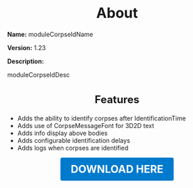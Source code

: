 <h1 style="text-align:center; font-size:2rem; font-weight:bold;">About</h1>

**Name:**
moduleCorpseIdName

**Version:**
1.23

**Description:**

moduleCorpseIdDesc

<h2 style="text-align:center; font-size:1.5rem; font-weight:bold;">Features</h2>

- Adds the ability to identify corpses after IdentificationTime
- Adds use of CorpseMessageFont for 3D2D text
- Adds info display above bodies
- Adds configurable identification delays
- Adds logs when corpses are identified





<p align="center"><a href="https://github.com/LiliaFramework/Modules/raw/refs/heads/gh-pages/corpseid.zip" style="display:inline-block;padding:12px 24px;font-size:1.5rem;font-weight:bold;text-decoration:none;color:#fff;background-color:var(--md-primary-fg-color,#007acc);border-radius:4px;">DOWNLOAD HERE</a></p>